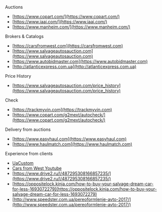 Auctions
- [https://www.copart.com/](https://www.copart.com/)
- [https://www.iaai.com/](https://www.iaai.com/)
- [https://www.manheim.com/](https://www.manheim.com/)

Brokers & Catalogs
- [https://carsfromwest.com](https://carsfromwest.com)
- [https://www.salvageautosauction.com](https://www.salvageautosauction.com)
- [https://www.autobidmaster.com](https://www.autobidmaster.com)
- [http://atlanticexpress.com.ua](http://atlanticexpress.com.ua)

Price History
- [https://www.salvageautosauction.com/price_history](https://www.salvageautosauction.com/price_history)

Check
- [https://trackmyvin.com](https://trackmyvin.com)
- [https://www.copart.com/g2mext/autocheck/](https://www.copart.com/g2mext/autocheck/)

Delivery from auctions
- [https://www.easyhaul.com](https://www.easyhaul.com)
- [https://www.haulmatch.com](https://www.haulmatch.com)

Experience from clients
- [UaCustom](https://www.youtube.com/channel/UC_XAqfVlDDqnTHxfSKSgaRg)
- [Cars from West Youtube](https://www.youtube.com/channel/UCf7O2HFJfH3LStHbq7_2UoA)
- [https://www.drive2.ru/l/487295308166857235/](https://www.drive2.ru/l/487295308166857235/)
- [https://oppositelock.kinja.com/how-to-buy-your-salvage-dream-car-for-less-1693072279](https://oppositelock.kinja.com/how-to-buy-your-salvage-dream-car-for-less-1693072279)
- [http://www.speedster.com.ua/pereoformlenie-avto-2017/](http://www.speedster.com.ua/pereoformlenie-avto-2017/)
